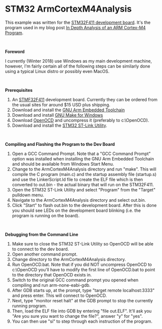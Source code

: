 STM32 ArmCortexM4Analysis
=========================

This example was written for the [STM32F411 development board](http://www.st.com/en/microcontrollers/stm32f411.html?querycriteria=productId=LN1877).  It's the program used in my blog post [In Depth Analysis of an ARM Cortex-M4 Program](https://tmdarwen.com/in-depth-analysis-of-an-arm-cortex-m4-program.html).

 

**Foreword**

I currently (Winter 2018) use Windows as my main development machine, however, I'm fairly certain all of the following steps can be similarly done using a typical Linux distro or possibly even MacOS.

 

**Prerequisites**

1.   An [STMF32F411](http://www.st.com/en/microcontrollers/stm32f411.html?querycriteria=productId=LN1877) development board.  Currently they can be ordered from the usual sites for around $15 USD plus shipping.
1.   Download and install the [GNU Arm Embedded Toolchain](https://developer.arm.com/open-source/gnu-toolchain/gnu-rm/downloads)
1.   Download and install [GNU Make for Windows](http://gnuwin32.sourceforge.net/packages/make.htm)
1.   Download [OpenOCD](http://openocd.org/) and uncompress it (preferably to c:\OpenOCD).
1.   Download and install the [STM32 ST-Link Utility](http://www.st.com/en/development-tools/stsw-link004.html).

 

**Compiling and Flashing the Program to the Dev Board**

1.   Open a GCC Command Prompt.  Note that a "GCC Command Prompt" option was installed when installing the GNU Arm Embedded Toolchain and should be available from Windows Start Menu.
1.   Change to the ArmCortexM4Analysis directory and run "make".  This will compile the C program (main.c) and the startup assembly file (startup.s) and use the LinkerScript.ld file to create the ELF file which is then converted to out.bin - the actual binary that will run on the STM32F411.
1.   Open the STM32 ST-Link Utility and select "Program" from the "Target" pulldown menu.
1.   Navigate to the ArmCortexM4Analysis directory and select out.bin.
1.   Click "Start" to flash out.bin to the development board.  After this is done you should see LEDs on the development board blinking (i.e. the program is running on the board).


 

**Debugging from the Command Line**

1.   Make sure to close the STM32 ST-Link Utility so OpenOCD will be able to connect to the dev board.
1.   Open another command prompt.
1.   Change directory to the ArmCortexM4Analysis directory.
1.   Run OpenOCD.bat.  Note that if you did NOT uncompress OpenOCD to c:\OpenOCD you'll have to modify the first line of OpenOCD.bat to point to the directory that OpenOCD exists in.
1.   Switch to the original GCC command prompt you opened when compiling and run arm-none-eabi-gdb.
1.   After GDB starts up, at the prompt, type "target remote localhost:3333" and press enter.  This will connect to OpenOCD.
1.   Next, type "monitor reset halt" at the GDB prompt to stop the currently running program.
1.   Then, load the ELF file into GDB by entering "file out.ELF".  It'll ask you "Are you sure you want to change the file?", answer "y" for "yes".
1.   You can then use "si" to step through each instruction of the program.
